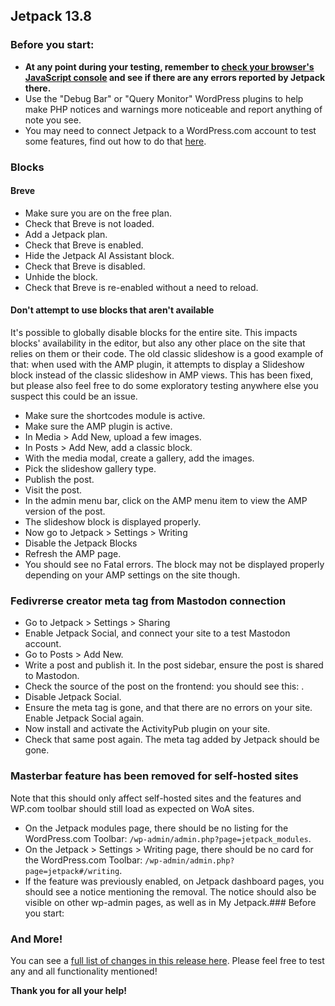 ## Jetpack 13.8

### Before you start:

- **At any point during your testing, remember to [check your browser's JavaScript console](https://wordpress.org/support/article/using-your-browser-to-diagnose-javascript-errors/#step-3-diagnosis) and see if there are any errors reported by Jetpack there.**
- Use the "Debug Bar" or "Query Monitor" WordPress plugins to help make PHP notices and warnings more noticeable and report anything of note you see.
- You may need to connect Jetpack to a WordPress.com account to test some features, find out how to do that [here](https://jetpack.com/support/getting-started-with-jetpack/).

### Blocks

#### Breve

- Make sure you are on the free plan.
- Check that Breve is not loaded.
- Add a Jetpack plan.
- Check that Breve is enabled.
- Hide the Jetpack AI Assistant block.
- Check that Breve is disabled.
- Unhide the block.
- Check that Breve is re-enabled without a need to reload.

#### Don't attempt to use blocks that aren't available

It's possible to globally disable blocks for the entire site. This impacts blocks' availability in the editor, but also any other place on the site that relies on them or their code. The old classic slideshow is a good example of that: when used with the AMP plugin, it attempts to display a Slideshow block instead of the classic slideshow in AMP views. This has been fixed, but please also feel free to do some exploratory testing anywhere else you suspect this could be an issue.

- Make sure the shortcodes module is active.
- Make sure the AMP plugin is active.
- In Media > Add New, upload a few images.
- In Posts > Add New, add a classic block.
- With the media modal, create a gallery, add the images.
- Pick the slideshow gallery type.
- Publish the post.
- Visit the post.
- In the admin menu bar, click on the AMP menu item to view the AMP version of the post.
- The slideshow block is displayed properly.
- Now go to Jetpack > Settings > Writing
- Disable the Jetpack Blocks
- Refresh the AMP page.
- You should see no Fatal errors. The block may not be displayed properly depending on your AMP settings on the site though.

### Fedivrerse creator meta tag from Mastodon connection

- Go to Jetpack > Settings > Sharing
- Enable Jetpack Social, and connect your site to a test Mastodon account.
- Go to Posts > Add New.
- Write a post and publish it. In the post sidebar, ensure the post is shared to Mastodon.
- Check the source of the post on the frontend: you should see this: .
- Disable Jetpack Social.
- Ensure the meta tag is gone, and that there are no errors on your site.
Enable Jetpack Social again.
- Now install and activate the ActivityPub plugin on your site.
- Check that same post again. The meta tag added by Jetpack should be gone.

### Masterbar feature has been removed for self-hosted sites

Note that this should only affect self-hosted sites and the features and WP.com toolbar should still load as expected on WoA sites.

- On the Jetpack modules page, there should be no listing for the WordPress.com Toolbar: `/wp-admin/admin.php?page=jetpack_modules`.
- On the Jetpack > Settings > Writing page, there should be no card for the WordPress.com Toolbar: `/wp-admin/admin.php?page=jetpack#/writing`.
- If the feature was previously enabled, on Jetpack dashboard pages, you should see a notice mentioning the removal. The notice should also be visible on other wp-admin pages, as well as in My Jetpack.### Before you start:

### And More!

You can see a [full list of changes in this release here](https://github.com/Automattic/jetpack-production/blob/trunk/CHANGELOG.md). Please feel free to test any and all functionality mentioned!

**Thank you for all your help!**

